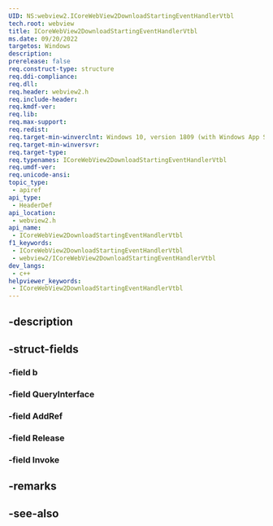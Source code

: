 ```yaml
---
UID: NS:webview2.ICoreWebView2DownloadStartingEventHandlerVtbl
tech.root: webview
title: ICoreWebView2DownloadStartingEventHandlerVtbl
ms.date: 09/20/2022
targetos: Windows
description: 
prerelease: false
req.construct-type: structure
req.ddi-compliance: 
req.dll: 
req.header: webview2.h
req.include-header: 
req.kmdf-ver: 
req.lib: 
req.max-support: 
req.redist: 
req.target-min-winverclnt: Windows 10, version 1809 (with Windows App SDK 1.1 or later)
req.target-min-winversvr: 
req.target-type: 
req.typenames: ICoreWebView2DownloadStartingEventHandlerVtbl
req.umdf-ver: 
req.unicode-ansi: 
topic_type:
 - apiref
api_type:
 - HeaderDef
api_location:
 - webview2.h
api_name:
 - ICoreWebView2DownloadStartingEventHandlerVtbl
f1_keywords:
 - ICoreWebView2DownloadStartingEventHandlerVtbl
 - webview2/ICoreWebView2DownloadStartingEventHandlerVtbl
dev_langs:
 - c++
helpviewer_keywords:
 - ICoreWebView2DownloadStartingEventHandlerVtbl
---
```


## -description

## -struct-fields

### -field b

### -field QueryInterface

### -field AddRef

### -field Release

### -field Invoke

## -remarks

## -see-also

